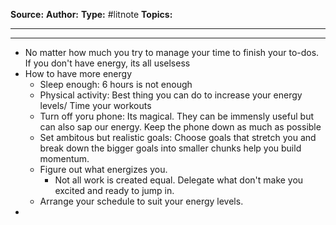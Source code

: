 ---
---
**Source:**
**Author:**
**Type:** #litnote 
**Topics:**

----

----
- No matter how much you try to manage your time to finish your to-dos. If you don't have energy, its all uselsess
- How to have more energy
	- Sleep enough: 6 hours is not enough
	- Physical activity: Best thing you can do to increase your energy levels/ Time your workouts
	- Turn off yoru phone: Its magical. They can be immensly useful but can also sap our energy. Keep the phone down as much as possible
	- Set ambitous but realistic goals: Choose goals that stretch you and break down the bigger goals into smaller chunks help you build momentum.
	- Figure out what energizes you. 
		- Not all work is created equal. Delegate what don't make you excited and ready to jump in. 
	- Arrange your schedule to suit your energy levels.
- 